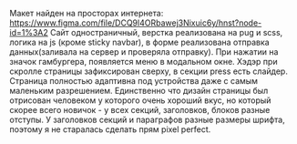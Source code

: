 Макет найден на просторах интернета: https://www.figma.com/file/DCQ9l4ORbawej3Nixuic6y/hnst?node-id=1%3A2
Сайт одностраничный, верстка реализована на pug и scss, логика на js (кроме sticky navbar), в форме реализована отправка данных(заливала на сервер и проверяла отправку). При нажатии на значок гамбургера, появляется меню в модальном окне. Хэдэр при скролле страницы зафиксирован сверху, в секции press есть слайдер. Страница полностью адаптивна под устройства даже с самым маленьким разрешением. Единственно что дизайн страницы был отрисован человеком у которого очень хороший вкус, но который скорее всего новичок - у всех секций, заголовков, блоков разные отступы. У заголовков секций и параграфов разные размеры шрифта, поэтому я не старалась сделать прям pixel perfect.
